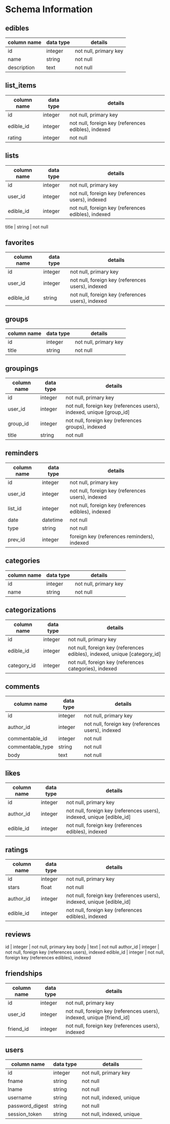 # Schema Information

## edibles
column name | data type | details
------------|-----------|-----------------------
id          | integer   | not null, primary key
name        | string    | not null
description | text      | not null

## list_items
column name | data type | details
------------|-----------|-----------------------
id          | integer   | not null, primary key
edible_id   | integer   | not null, foreign key (references edibles), indexed
rating      | integer   | not null

## lists
column name | data type | details
------------|-----------|-----------------------
id          | integer   | not null, primary key
user_id     | integer   | not null, foreign key (references users), indexed
edible_id   | integer   | not null, foreign key (references edibles), indexed

title       | string    | not null

## favorites
column name | data type | details
------------|-----------|-----------------------
id          | integer   | not null, primary key
user_id     | integer   | not null, foreign key (references users), indexed
edible_id   | string    | not null, foreign key (references users), indexed

## groups
column name | data type | details
------------|-----------|-----------------------
id          | integer   | not null, primary key
title       | string    | not null

## groupings
column name | data type | details
------------|-----------|-----------------------
id          | integer   | not null, primary key
user_id     | integer   | not null, foreign key (references users), indexed, unique [group_id]
group_id    | integer   | not null, foreign key (references groups), indexed
title       | string    | not null

## reminders
column name | data type | details
------------|-----------|-----------------------
id          | integer   | not null, primary key
user_id     | integer   | not null, foreign key (references users), indexed
list_id     | integer   | not null, foreign key (references edibles), indexed
date        | datetime  | not null
type        | string    | not null
prev_id     | integer   | foreign key (references reminders), indexed

## categories
column name | data type | details
------------|-----------|-----------------------
id          | integer   | not null, primary key
name        | string    | not null

## categorizations
column name | data type | details
------------|-----------|-----------------------
id          | integer   | not null, primary key
edible_id   | integer   | not null, foreign key (references edibles), indexed, unique [category_id]
category_id | integer   | not null, foreign key (references categories), indexed

## comments
column name     | data type | details
----------------|-----------|-----------------------
id              | integer   | not null, primary key
author_id       | integer   | not null, foreign key (references users), indexed
commentable_id  | integer   | not null
commentable_type| string    | not null
body            | text      | not null

## likes
column name | data type | details
------------|-----------|-----------------------
id          | integer   | not null, primary key
author_id   | integer   | not null, foreign key (references users), indexed, unique [edible_id]
edible_id   | integer   | not null, foreign key (references edibles), indexed

## ratings
column name | data type | details
------------|-----------|-----------------------
id          | integer   | not null, primary key
stars       | float     | not null
author_id   | integer   | not null, foreign key (references users), indexed, unique [edible_id]
edible_id   | integer   | not null, foreign key (references edibles), indexed

## reviews
id          | integer   | not null, primary key
body        | text      | not null
author_id   | integer   | not null, foreign key (references users), indexed
edible_id   | integer   | not null, foreign key (references edibles), indexed

## friendships
column name     | data type | details
----------------|-----------|-----------------------
id              | integer   | not null, primary key
user_id         | integer   | not null, foreign key (references users), indexed, unique [friend_id]
friend_id       | integer   | not null, foreign key (references users), indexed

## users
column name     | data type | details
----------------|-----------|-----------------------
id              | integer   | not null, primary key
fname           | string    | not null
lname           | string    | not null
username        | string    | not null, indexed, unique
password_digest | string    | not null
session_token   | string    | not null, indexed, unique
